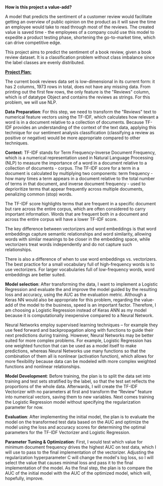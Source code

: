 **How is this project a value-add?** 

A model that predicts the sentiment of a customer review would facilitate getting an overview of public opinion on the product as it will save the time an employee would take to read through most of the reviews. The created value is saved time - the employees of a company could use this model to expedite a product testing phase, shortening the go-to-market time, which can drive competitive edge.

This project aims to predict the sentiment of a book review, given a book review dataset. It is a classification problem without class imbalance since the label classes are evenly distributed.

 



<u>**Project Plan:**</u>

 

The current book reviews data set is low-dimensional in its current form: it has 2 columns, 1973 rows in total, does not have any missing data. From printing out the first few rows, the only feature is the "Reviews" column, which is of datatype Object and contains the reviews as strings. For this problem, we will use NLP.

 

**Data Preparation**: For this step, we need to transform the "Reviews" text to numerical feature vectors using the TF-IDF, which calculates how relevant a word is in a document relative to a collection of documents. Because TF-IDF provides an understanding of the context of the text data, applying this technique for our sentiment analysis classification (classifying a review as positive or negative) would be more appropriate compared to other techniques.

 

**Context**: TF-IDF stands for Term Frequency-Inverse Document Frequency, which is a numerical representation used in Natural Language Processing (NLP) to measure the importance of a word in a document relative to a collection of documents - corpus. The TF-IDF score for a term in a document is calculated by multiplying two components: term frequency - how many times a term appears in a document relative to the total number of terms in that document, and inverse document frequency - used to deprioritize terms that appear frequently across multiple documents, penalizing common (stop) words. 

The TF-IDF score highlights terms that are frequent in a specific document but rare across the entire corpus, which are often considered to carry important information. Words that are frequent both in a document and across the entire corpus will have a lower TF-IDF score.

The key difference between vectorizers and word embeddings is that word embeddings capture semantic relationships and word similarity, allowing words with similar meanings to be closer in the embedding space, while vectorizers treat words independently and do not capture such relationships.

There is also a difference of when to use word embeddings vs. vectorizers. The best practice for a small vocabulary full of high-frequency words is to use vectorizers. For larger vocabularies full of low-frequency words, word embeddings are better suited.

 

 

**Model selection**: After transforming the data, I want to implement a Logistic Regression and evaluate the and improve the model guided by the resulting loss and accuracy, using the AUC as the evaluation metric. Although a Keras NN would also be appropriate for this problem, regarding the value-add of the model to the business, speed is an important factor. Therefore, I am choosing a Logistic Regression instead of Keras ANN as my model because it is computationally inexpensive compared to a Neural Network.

Neural Networks employ supervised learning techniques – for example they use feed forward and backpropagation along with functions to guide their next predictions during training. However, Neural Networks may be better suited for more complex problems. For example, Logistic Regression has one weighted function that can be used as a model itself to make predictions, whereas Neural Networks use many functions so that the combination of them all is nonlinear (activation function), which allows for more flexibility because data can be modeled with more complex weighted functions and nonlinear relationships.  

 

**Model Development**: Before training, the plan is to split the data set into training and test sets stratified by the label, so that the test set reflects the proportions of the whole data. Afterwards, I will create the TF-IDF Vectorizer with no parameters at first and transform the “Review” feature into numerical vectors, saving them to new variables. Next comes training the Logistic Regression model without specifying the regularization parameter for now.

 

**Evaluation**: After implementing the initial model, the plan is to evaluate the model on the transformed test data based on the AUC and optimize the model using the loss and accuracy scores for determining the optimal parameters for the TF-IDF Vectorizer and Logistic Regression.

 

**Parameter Tuning & Optimization**: First, I would test which value for minimum document frequency drives the highest AUC on test data, which I will use to pass to the final implementation of the vectorizer. Adjusting the regularization hyperparameter C will change the model's log loss, so I will select the value that causes minimal loss and pass it to the final implementation of the model. As the final step, the plan is to compare the AUC of the initial model with the AUC of the optimized model, which will, hopefully, improve.